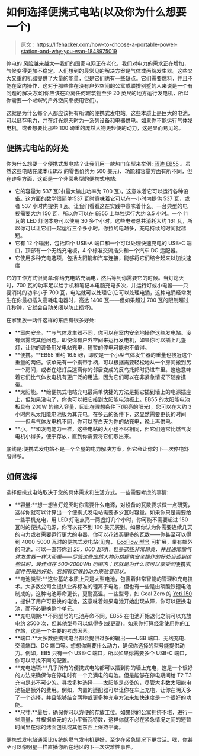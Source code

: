# 如何选择便携式电站(以及你为什么想要一个)

> 原文：<https://lifehacker.com/how-to-choose-a-portable-power-station-and-why-you-wan-1848975019>

停电的 [风险越来越大](https://www.cbsnews.com/news/summer-blackouts-rising-risk-power-grid-nerc/)—我们的国家电网正在老化，我们对电力的需求正在增加，气候变得更加不稳定。人们想到的最常见的解决方案是气体或丙烷发生器。这些又大又重的机器提供了大量的能量，但是它们也有一些缺点。它们需要燃料，并且不能在室内操作，这对于那些住在没有户外空间的公寓或联排别墅的人来说是一个有问题的解决方案(你应该在距离任何建筑物至少 20 英尺的地方运行发电机，所以你需要一个*地段*的户外空间来使用它们)。



这就是为什么每个人都应该拥有所谓的便携式发电站。这些本质上是巨大的电池，可以储存电力，并在灯光熄灭时为一系列设备和电器供电。如果你不能运行气体发电机，或者想要比那些 100 磅重的庞然大物更轻便的动力，这是显而易见的。

## 便携式电站的好处

你为什么想要一个便携式发电站？让我们用一款热门车型来举例: [蓝迪 EB55](https://www.bluettipower.com/products/bluetti-eb55-537wh-700w-portable-power-station) 。虽然这些电站在成本(EB55 的零售价约为 500 美元)、功能和容量方面有所不同，但在许多方面，这都是一个非常典型的便携式电站:

*   它的容量为 537 瓦时(最大输出功率为 700 瓦)，这意味着它可以运行各种设备。这方面的数学很简单:537 瓦时意味着它可以在一小时内提供 537 瓦，或者 537 小时内提供 1 瓦。让我们看看这在实践中意味着什么。一台典型的电视需要大约 150 瓦，所以你可以在 EB55 上单独运行大约 3.5 小时。一个 11 瓦的 LED 灯泡本身可以使用 30 多个小时。这些电器总共消耗大约 161 瓦，所以你可以让它们一起运行三个多小时。你拉的电越多，充电持续的时间就越短。
*   它有 12 个输出，包括四个 USB-A 端口和一个可以处理快速充电的 USB-C 端口，顶部有一个无线充电板，4 个标准交流插头和一个汽车 DC 适配器。
*   它使用多种充电选项，包括太阳能和汽车连接，能够将它们结合起来以加快速度

它的工作方式很简单:你给充电站充满电，然后等到你需要它的时候。当灯熄灭时，700 瓦的功率足以给手机和笔记本电脑充电多次，并运行灯或小电器——只要消耗的功率小于 700 瓦，电站就可以处理它(它可以处理电涌，这种电涌经常发生在你最初插入高耗电电器时，高达 1400 瓦——但如果超过 700 瓦的限制超过几秒钟，它就会自动关闭以防止损坏)。

在家里放一两件这样的东西有很多好处:

*   **室内安全。**与气体发生器不同，你可以在室内安全地操作这些发电站。没有烟雾或其他问题。即使你有户外空间来运行发电机，如果你可以插上几盏灯，让你的设备用发电站充电，短暂的停电可能也不值得。
*   **便携。**EB55 重约 16.5 磅，即使是一个小型气体发生器的重量也接近这个重量的两倍。该单元有一个携带手柄，可以根据需要轻松地从一个房间搬到另一个房间，或者在熄灯后逃离你的邻居变成的反乌托邦时扔进车里。这也意味着它们比气体发电机有更广泛的用途，因为它们可以在非紧急情况下随身携带。
*   **太阳能。**给便携式电站充电最简单快捷的方法是把它插到墙上的电源插座上，但如果没电了，你也可以把它接到太阳能电池板上。EB55 的太阳能电池板具有 200W 的输入容量，因此在理想条件下(明亮的阳光)，您可以在大约 3 小时内从太阳能电池板为其充电。在多云的条件下，这显然需要更长的时间——但与气体发电机不同，你可以在白天为你的站充电，晚上再供电。
*   **小。**和发电能力一样，这些电站的大小也不尽相同，但它们通常比燃气发电机小得多，便于存放，直到你需要将它们取出来。

底线是:便携式发电站不是一个全屋的电力解决方案，但它会让你的下一次停电舒服得多。

## 如何选择

选择便携式电站取决于您的具体需求和生活方式。一些需要考虑的事情:

*   **容量:**想一想当灯熄灭时你需要什么电源，对设备的瓦数要求做一点研究，这样你就可以计算出一个便携式发电站需要多少瓦时容量。如果你只是需要给一些手机充电，用 LED 灯泡点亮一两盏灯几个小时，你可能不需要超过 150 瓦时的便携式电源，你可以花不到 100 美元买到。如果你认为你需要连续几天的电力或者需要运行更大的电器，你可以花钱买更多的瓦数——你甚至可以得到 4000-5000 瓦时的便携式发电站(见鬼， [EcoFlow 型号](https://us.ecoflow.com/products/delta-pro-portable-power-station) 可扩展，带有额外的电池，可以一直带你到 *25，000 瓦时*)，但是这些*非常昂贵，并且通常像气体发生器一样大而重——尽管这些庞然大物仍然提供安全操作的好处当谈到这些站时，最佳点在 500-2000Wh 范围内；这就是为什么您可以享受到*便携式*部件带来的好处，它拥有足够的动力来改变现状。*
*   **电池类型:**这些基站本质上只是大型电池，包裹着非常智能的管理和充电技术。大多数公司会提供业界标准的锂离子电池，但也有一些是由磷酸铁锂电池制成的，这种电池寿命更长，更耐高温。一些型号，如 Goal Zero 的 [Yeti 150](https://www.goalzero.com/products/goal-zero-yeti-150-portable-power-station) ，提供了用户可更换的电池，这意味着如果电池开始出现故障，你可以更换电池，而不必更换整个单元。
*   **充电周期:**不同型号的电池寿命不同。EB55 在电池开始退化之前可以充放电约 2500 次，但其他型号可以低得多(或更高)。如果你打算经常使用你的工作站，这是一个主要的考虑因素。
*   **端口:**大多数便携式电台都会提供过多的输出——USB 端口、无线充电、交流端口、DC 端口等。想想你需要什么动力，确保你选择的型号能提供动力。例如，EB5 只有一个 USB-C 端口，所以如果你需要多个 USB-C 端口，你可以寻找不同的配置。
*   **充电选项:**几乎所有的便携式电站都可以插到你的墙上充电，这是一个很好的方法来确保你在停电时有一个充满电的电池。但是能够在停电期间给 T2 T3 充电是必不可少的。寻找多种选择——太阳能是必备的，尽管大多数太阳能电池板是额外的费用。例如，内置的适配器可以让你在车上充电，让你在阴天多了一个选择，并且能够结合两种或更多种充电方法来加快速度是一个很好的功能。
*   **尺寸:**最后，确保你可以方便的存放工位。如果你的公寓拥挤不堪，进行一些测量，并根据单元的大小平衡瓦特数，这样你就不必在紧急情况之间的短暂时间里在你的烤面包机或其他东西上保持平衡。

便携式发电站通常比传统的燃气发电机更好，至少在紧急情况下更灵活。嘿，你甚至可以像明星一样直播你所在地区的下一次灾难性事件。